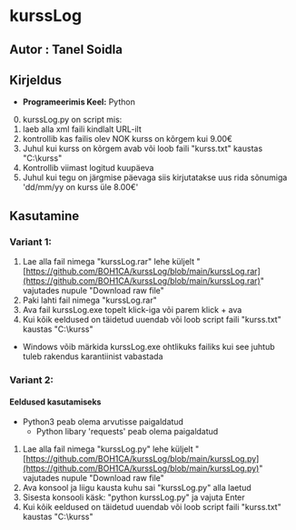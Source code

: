 # kurssLog

## Autor : Tanel Soidla

## Kirjeldus
- **Programeerimis Keel:** Python
0. kurssLog.py on script mis: 
1. laeb alla xml faili kindlalt URL-ilt
2. kontrollib kas failis olev NOK kurss on kõrgem kui 9.00€
3. Juhul kui kurss on kõrgem avab või loob faili "kurss.txt" kaustas "C:\kurss"
4. Kontrollib viimast logitud kuupäeva
5. Juhul kui tegu on järgmise päevaga siis kirjutatakse uus rida sõnumiga 'dd/mm/yy on kurss üle 8.00€'

## Kasutamine

### Variant 1:

1. Lae alla fail nimega "kurssLog.rar" lehe küljelt "[https://github.com/BOH1CA/kurssLog/blob/main/kurssLog.rar](https://github.com/BOH1CA/kurssLog/blob/main/kurssLog.rar)" vajutades nupule "Download raw file"
2. Paki lahti fail nimega "kurssLog.rar"
3. Ava fail kurssLog.exe topelt klick-iga või parem klick + ava
4. Kui kõik eeldused on täidetud uuendab või loob script faili "kurss.txt" kaustas "C:\kurss"
* Windows võib märkida kurssLog.exe ohtlikuks failiks kui see juhtub tuleb rakendus karantiinist vabastada

### Variant 2:

#### Eeldused kasutamiseks
* Python3 peab olema arvutisse paigaldatud
    * Python libary 'requests' peab olema paigaldatud

1. Lae alla fail nimega "kurssLog.py" lehe küljelt "[https://github.com/BOH1CA/kurssLog/blob/main/kurssLog.py](https://github.com/BOH1CA/kurssLog/blob/main/kurssLog.py)"  vajutades nupule "Download raw file"
2. Ava konsool ja liigu kausta kuhu sai "kurssLog.py" alla laetud
3. Sisesta konsooli käsk: "python kurssLog.py" ja vajuta Enter
4. Kui kõik eeldused on täidetud uuendab või loob script faili "kurss.txt" kaustas "C:\kurss"
